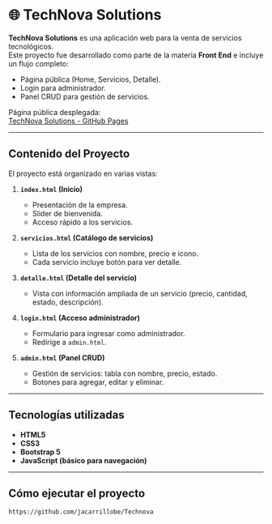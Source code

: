 # 🌐 TechNova Solutions

**TechNova Solutions** es una aplicación web para la venta de servicios tecnológicos.  
Este proyecto fue desarrollado como parte de la materia **Front End** e incluye un flujo completo:  
- Página pública (Home, Servicios, Detalle).  
- Login para administrador.  
- Panel CRUD para gestión de servicios.  

Página pública desplegada:  
[TechNova Solutions - GitHub Pages](https://jacarrillobe.github.io/Technova/)

---

## Contenido del Proyecto

El proyecto está organizado en varias vistas:

1. **`index.html` (Inicio)**  
   - Presentación de la empresa.  
   - Slider de bienvenida.  
   - Acceso rápido a los servicios.  

2. **`servicios.html` (Catálogo de servicios)**  
   - Lista de los servicios con nombre, precio e icono.  
   - Cada servicio incluye botón para ver detalle.  

3. **`detalle.html` (Detalle del servicio)**  
   - Vista con información ampliada de un servicio (precio, cantidad, estado, descripción).  

4. **`login.html` (Acceso administrador)**  
   - Formulario para ingresar como administrador.  
   - Redirige a `admin.html`.  

5. **`admin.html` (Panel CRUD)**  
   - Gestión de servicios: tabla con nombre, precio, estado.  
   - Botones para agregar, editar y eliminar.  

---

## Tecnologías utilizadas
- **HTML5**  
- **CSS3**  
- **Bootstrap 5**  
- **JavaScript (básico para navegación)**  

---

## Cómo ejecutar el proyecto
  
   ```bash
   https://github.com/jacarrillobe/Technova

